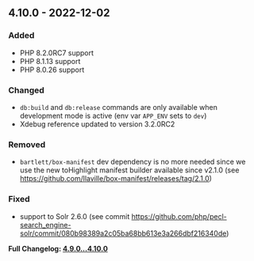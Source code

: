 
## 4.10.0 - 2022-12-02

### Added

- PHP 8.2.0RC7 support
- PHP 8.1.13 support
- PHP 8.0.26 support

### Changed

- `db:build` and `db:release` commands are only available when development mode is active (env var `APP_ENV` sets to `dev`)
- Xdebug reference updated to version 3.2.0RC2

### Removed

- `bartlett/box-manifest` dev dependency is no more needed since we use the new toHighlight manifest builder available since v2.1.0 (see https://github.com/llaville/box-manifest/releases/tag/2.1.0)

### Fixed

- support to Solr 2.6.0 (see commit https://github.com/php/pecl-search_engine-solr/commit/080b98389a2c05ba68bb613e3a266dbf216340de)

****Full Changelog**: [4.9.0...4.10.0](https://github.com/llaville/php-compatinfo-db/compare/4.9.0...4.10.0)**
